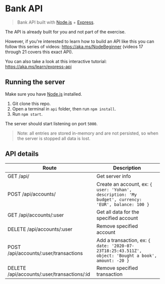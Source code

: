 # Bank API

> Bank API built with [Node.js](https://nodejs.org) + [Express](https://expressjs.com/).

The API is already built for you and not part of the exercise.

However, if you're interested to learn how to build an API like this you can follow this series of videos: https://aka.ms/NodeBeginner (videos 17 through 21 covers this exact API).

You can also take a look at this interactive tutorial: https://aka.ms/learn/express-api

## Running the server

Make sure you have [Node.js](https://nodejs.org) installed.

1. Git clone this repo.
2. Open a terminal in `api` folder, then run `npm install`.
3. Run `npm start`.

The server should start listening on port `5000`.

> Note: all entries are stored in-memory and are not persisted, so when the server is stopped all data is lost.

## API details

Route                                        | Description
---------------------------------------------|------------------------------------
GET    /api/                                 | Get server info
POST   /api/accounts/                        | Create an account, ex: `{ user: 'Yohan', description: 'My budget', currency: 'EUR', balance: 100 }`
GET    /api/accounts/:user                   | Get all data for the specified account
DELETE /api/accounts/:user                   | Remove specified account
POST   /api/accounts/:user/transactions      | Add a transaction, ex: `{ date: '2020-07-23T18:25:43.511Z', object: 'Bought a book', amount: -20 }`
DELETE  /api/accounts/:user/transactions/:id | Remove specified transaction

